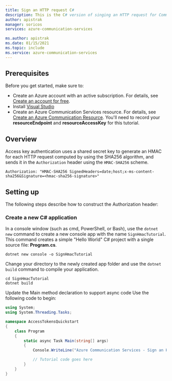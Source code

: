```yaml
---
title: Sign an HTTP request C#
description: This is the C# version of singing an HTTP request for Communication Services.
author: apistrak
manager: soricos
services: azure-communication-services

ms.author: apistrak
ms.date: 01/15/2021
ms.topic: include
ms.service: azure-communication-services
---
```

## Prerequisites

Before you get started, make sure to:
- Create an Azure account with an active subscription. For details, see [Create an account for free](https://azure.microsoft.com/free/?WT.mc_id=A261C142F). 
- Install [Visual Studio](https://visualstudio.microsoft.com/downloads/) 
- Create an Azure Communication Services resource. For details, see [Create an Azure Communication Resource](../../create-communication-resource.md). You'll need to record your **resourceEndpoint** and  **resourceAccessKey** for this tutorial.
 


## Overview
Access key authentication uses a shared secret key to generate an HMAC for each HTTP request computed by using the SHA256 algorithm, and sends it in the `Authorization` header using the `HMAC-SHA256` scheme.

```
Authorization: "HMAC-SHA256 SignedHeaders=date;host;x-ms-content-sha256&Signature=<hmac-sha256-signature>"
```

## Setting up
The following steps describe how to construct the Authorization header:
### Create a new C# application

In a console window (such as cmd, PowerShell, or Bash), use the `dotnet new` command to create a new console app with the name `SignHmacTutorial`. This command creates a simple "Hello World" C# project with a single source file: **Program.cs**.

```console
dotnet new console -o SignHmacTutorial
```

Change your directory to the newly created app folder and use the `dotnet build` command to compile your application.

```console
cd SignHmacTutorial
dotnet build
```
Update the Main method declaration to support async code
Use the following code to begin:

```csharp
using System;
using System.Threading.Tasks;

namespace AccessTokensQuickstart
{
    class Program
    {
        static async Task Main(string[] args)
        {
            Console.WriteLine("Azure Communication Services - Sign an HTTP request Tutorial");

            // Tutorial code goes here
        }
    }
}
```

